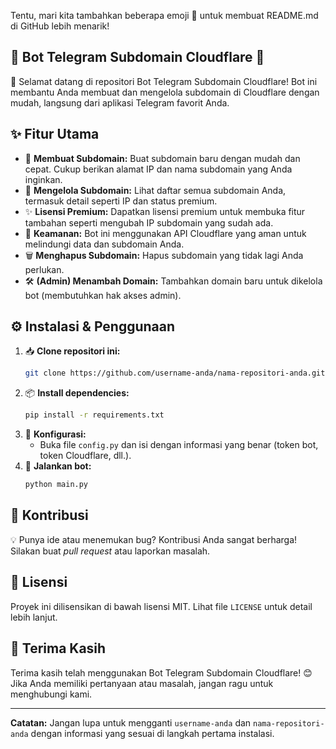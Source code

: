 Tentu, mari kita tambahkan beberapa emoji 🤖 untuk membuat README.md di GitHub lebih menarik! 

## 🤖 Bot Telegram Subdomain Cloudflare 🚀

👋 Selamat datang di repositori Bot Telegram Subdomain Cloudflare! Bot ini membantu Anda membuat dan mengelola subdomain di Cloudflare dengan mudah, langsung dari aplikasi Telegram favorit Anda.

## ✨ Fitur Utama

*   🎁 **Membuat Subdomain:** Buat subdomain baru dengan mudah dan cepat. Cukup berikan alamat IP dan nama subdomain yang Anda inginkan.
*   📜 **Mengelola Subdomain:** Lihat daftar semua subdomain Anda, termasuk detail seperti IP dan status premium.
*   ✨ **Lisensi Premium:** Dapatkan lisensi premium untuk membuka fitur tambahan seperti mengubah IP subdomain yang sudah ada.
*   🔐 **Keamanan:** Bot ini menggunakan API Cloudflare yang aman untuk melindungi data dan subdomain Anda.
*   🗑️ **Menghapus Subdomain:** Hapus subdomain yang tidak lagi Anda perlukan.
*   🛠️ **(Admin) Menambah Domain:** Tambahkan domain baru untuk dikelola bot (membutuhkan hak akses admin).

## ⚙️ Instalasi & Penggunaan

1.  📥 **Clone repositori ini:**
    ```bash
    git clone https://github.com/username-anda/nama-repositori-anda.git
    ```
2.  📦 **Install dependencies:**
    ```bash
    pip install -r requirements.txt
    ```
3.  📝 **Konfigurasi:**
    *   Buka file `config.py` dan isi dengan informasi yang benar (token bot, token Cloudflare, dll.).
4.  🏃 **Jalankan bot:**
    ```bash
    python main.py
    ```

## 🤝 Kontribusi

💡 Punya ide atau menemukan bug? Kontribusi Anda sangat berharga! Silakan buat *pull request* atau laporkan masalah.

## 📝 Lisensi

Proyek ini dilisensikan di bawah lisensi MIT. Lihat file `LICENSE` untuk detail lebih lanjut.

## 🙏 Terima Kasih

Terima kasih telah menggunakan Bot Telegram Subdomain Cloudflare! 😊 Jika Anda memiliki pertanyaan atau masalah, jangan ragu untuk menghubungi kami. 

---

**Catatan:** Jangan lupa untuk mengganti `username-anda` dan `nama-repositori-anda` dengan informasi yang sesuai di langkah pertama instalasi.

